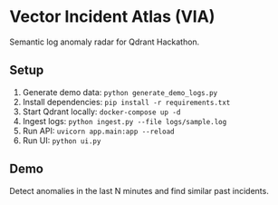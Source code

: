 # Vector Incident Atlas (VIA)

Semantic log anomaly radar for Qdrant Hackathon.

## Setup

1. Generate demo data: `python generate_demo_logs.py`
2. Install dependencies: `pip install -r requirements.txt`
3. Start Qdrant locally: `docker-compose up -d`
4. Ingest logs: `python ingest.py --file logs/sample.log`
5. Run API: `uvicorn app.main:app --reload`
6. Run UI: `python ui.py`

## Demo

Detect anomalies in the last N minutes and find similar past incidents.